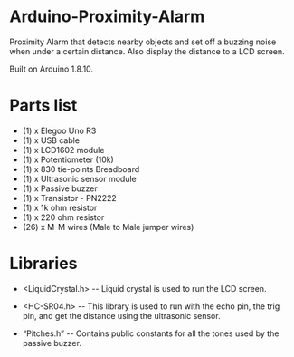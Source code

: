 # Arduino-Proximity-Alarm

Proximity Alarm that detects nearby objects and set off a buzzing noise when under a certain distance. Also display the distance to a LCD screen.

Built on Arduino 1.8.10.

# Parts list
  
  * (1) x Elegoo Uno R3
  * (1) x USB cable
  * (1) x LCD1602 module
  * (1) x Potentiometer (10k)
  * (1) x 830 tie-points Breadboard
  * (1) x Ultrasonic sensor module
  * (1) x Passive buzzer
  * (1) x Transistor - PN2222
  * (1) x 1k ohm resistor
  * (1) x 220 ohm resistor
  * (26) x M-M wires (Male to Male jumper wires)
  
 # Libraries
 
  * <LiquidCrystal.h> -- Liquid crystal is used to run the LCD screen.

  * <HC-SR04.h> -- This library is used to run with the echo pin, the trig pin, and get the distance using the ultrasonic sensor.

  * “Pitches.h” -- Contains public constants for all the tones used by the passive buzzer.

